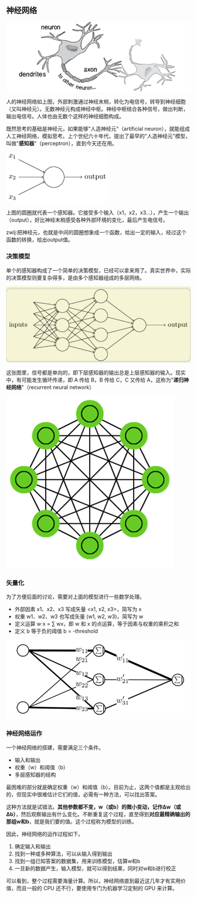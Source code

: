 ## 神经网络
![](image/ann0.png)

人的神经网络如上图，外部刺激通过神经末梢，转化为电信号，转导到神经细胞（又叫神经元）。无数神经元构成神经中枢。神经中枢结合各种信号，做出判断，输出电信号。人体也由无数个这样的神经细胞构成。

既然思考的基础是神经元，如果能够"人造神经元"（artificial neuron），就能组成人工神经网络，模拟思考。上个世纪六十年代，提出了最早的"人造神经元"模型，叫做"**感知器**"（perceptron），直到今天还在用。

![](image/ann1.png)

上图的圆圈就代表一个感知器。它接受多个输入（x1，x2，x3...），产生一个输出（output），好比神经末梢感受各种外部环境的变化，最后产生电信号。

zwlj:把神经元，也就是中间的圆圈想象成一个函数，给出一定的输入，经过这个函数的转换，给出output值。

### 决策模型
单个的感知器构成了一个简单的决策模型，已经可以拿来用了。真实世界中，实际的决策模型则要复杂得多，是由多个感知器组成的多层网络。

![](image/ann0.jpg)

这张图里，信号都是单向的，即下层感知器的输出总是上层感知器的输入。现实中，有可能发生循环传递，即 A 传给 B，B 传给 C，C 又传给 A，这称为"**递归神经网络**"（recurrent neural network）

![](image/ann2.png)

### 矢量化
为了方便后面的讨论，需要对上面的模型进行一些数学处理。

 - 外部因素 x1、x2、x3 写成矢量 \<x1, x2, x3\>，简写为 x
 - 权重 w1、w2、w3 也写成矢量 (w1, w2, w3)，简写为 w
 - 定义运算 w⋅x = ∑ wx，即 w 和 x 的点运算，等于因素与权重的乘积之和
 - 定义 b 等于负的阈值 b = -threshold

![](image/ann1.jpg)

### 神经网络运作

一个神经网络的搭建，需要满足三个条件。

 - 输入和输出
 - 权重（w）和阈值（b）
 - 多层感知器的结构


 最困难的部分就是确定权重（w）和阈值（b）。目前为止，这两个值都是主观给出的，但现实中很难估计它们的值，必需有一种方法，可以找出答案。

 这种方法就是试错法。**其他参数都不变，w（或b）的微小变动，记作Δw（或Δb）**，然后观察输出有什么变化。不断重复这个过程，直至得到**对应最精确输出的那组w和b**，就是我们要的值。这个过程称为模型的训练。

 因此，神经网络的运作过程如下。

1. 确定输入和输出
2. 找到一种或多种算法，可以从输入得到输出
3. 找到一组已知答案的数据集，用来训练模型，估算w和b
4. 一旦新的数据产生，输入模型，就可以得到结果，同时对w和b进行校正


可以看到，整个过程需要海量计算。所以，神经网络直到最近这几年才有实用价值，而且一般的 CPU 还不行，要使用专门为机器学习定制的 GPU 来计算。

